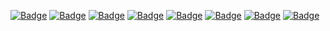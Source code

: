 <a href="mailto:january1073@proton.me" target="_blank"><img src="https://img.shields.io/badge/Email-black?style=flat-square" alt="Badge"></a>
<a href="https://keys.openpgp.org/vks/v1/by-fingerprint/56F2FDCC2EF4D52A3F597815AE34888E8EDC586C" target="_blank"><img src="https://img.shields.io/badge/PGP%20key-black?style=flat-square&logo=gnuprivacyguard" alt="Badge"></a>
<a href="https://x.com/january1073" target="_blank"><img src="https://img.shields.io/badge/X.com-grey?style=flat-square" alt="Badge"></a>
<a href="https://infosec.exchange/@january1073" target="_blank"><img src="https://img.shields.io/badge/Mastodon-grey?style=flat-square" alt="Badge"></a>
<a href="https://medium.com/@january1073" target="_blank"><img src="https://img.shields.io/badge/Medium-grey?style=flat-square" alt="Badge"></a>
<a href="https://www.linkedin.com/in/fongern" target="_blank"><img src="https://img.shields.io/badge/LinkedIn-grey?style=flat-square" alt="Badge"></a>
<a href="https://tryhackme.com/p/january1073"><img src="https://img.shields.io/badge/TryHackMe-grey?style=flat-square" alt="Badge"></a>
<a href="https://january1073.github.io" target="_blank"><img src="https://img.shields.io/badge/Portfolio-magenta?style=flat-square" alt="Badge"></a>

